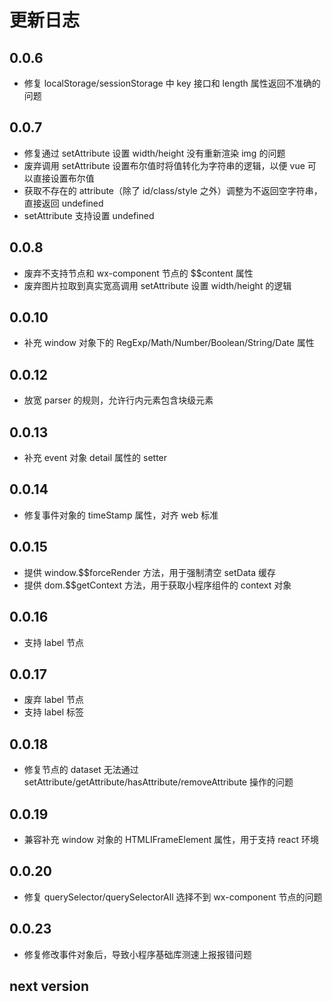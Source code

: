 # 更新日志

## 0.0.6

* 修复 localStorage/sessionStorage 中 key 接口和 length 属性返回不准确的问题

## 0.0.7

* 修复通过 setAttribute 设置 width/height 没有重新渲染 img 的问题
* 废弃调用 setAttribute 设置布尔值时将值转化为字符串的逻辑，以便 vue 可以直接设置布尔值
* 获取不存在的 attribute（除了 id/class/style 之外）调整为不返回空字符串，直接返回 undefined
* setAttribute 支持设置 undefined

## 0.0.8

* 废弃不支持节点和 wx-component 节点的 $$content 属性
* 废弃图片拉取到真实宽高调用 setAttribute 设置 width/height 的逻辑

## 0.0.10

* 补充 window 对象下的 RegExp/Math/Number/Boolean/String/Date 属性

## 0.0.12

* 放宽 parser 的规则，允许行内元素包含块级元素

## 0.0.13

* 补充 event 对象 detail 属性的 setter

## 0.0.14

* 修复事件对象的 timeStamp 属性，对齐 web 标准

## 0.0.15

* 提供 window.$$forceRender 方法，用于强制清空 setData 缓存
* 提供 dom.$$getContext 方法，用于获取小程序组件的 context 对象

## 0.0.16

* 支持 label 节点

## 0.0.17

* 废弃 label 节点
* 支持 label 标签

## 0.0.18

* 修复节点的 dataset 无法通过 setAttribute/getAttribute/hasAttribute/removeAttribute 操作的问题

## 0.0.19

* 兼容补充 window 对象的 HTMLIFrameElement 属性，用于支持 react 环境

## 0.0.20

* 修复 querySelector/querySelectorAll 选择不到 wx-component 节点的问题

## 0.0.23

* 修复修改事件对象后，导致小程序基础库测速上报报错问题

## next version
